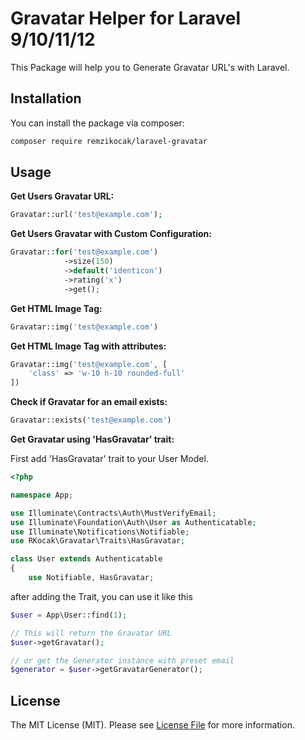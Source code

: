 # Gravatar Helper for Laravel 9/10/11/12

This Package will help you to Generate Gravatar URL's with Laravel.

## Installation
You can install the package via composer:

``` bash
composer require remzikocak/laravel-gravatar
```

## Usage
**Get Users Gravatar URL:**
``` php
Gravatar::url('test@example.com');
```

**Get Users Gravatar with Custom Configuration:**
``` php
Gravatar::for('test@example.com')
            ->size(150)
            ->default('identicon')
            ->rating('x')
            ->get();
```

**Get HTML Image Tag:**
``` php
Gravatar::img('test@example.com')
```

**Get HTML Image Tag with attributes:**
``` php
Gravatar::img('test@example.com', [
    'class' => 'w-10 h-10 rounded-full'
])
```

**Check if Gravatar for an email exists:**
``` php
Gravatar::exists('test@example.com')
```

**Get Gravatar using 'HasGravatar' trait:**

First add 'HasGravatar' trait to your User Model.

``` php
<?php

namespace App;

use Illuminate\Contracts\Auth\MustVerifyEmail;
use Illuminate\Foundation\Auth\User as Authenticatable;
use Illuminate\Notifications\Notifiable;
use RKocak\Gravatar\Traits\HasGravatar;

class User extends Authenticatable
{
    use Notifiable, HasGravatar;
```

after adding the Trait, you can use it like this

``` php
$user = App\User::find(1);

// This will return the Gravatar URL
$user->getGravatar();

// or get the Generator instance with preset email
$generator = $user->getGravatarGenerator();
```

## License
The MIT License (MIT). Please see [License File](LICENSE.md) for more information.
